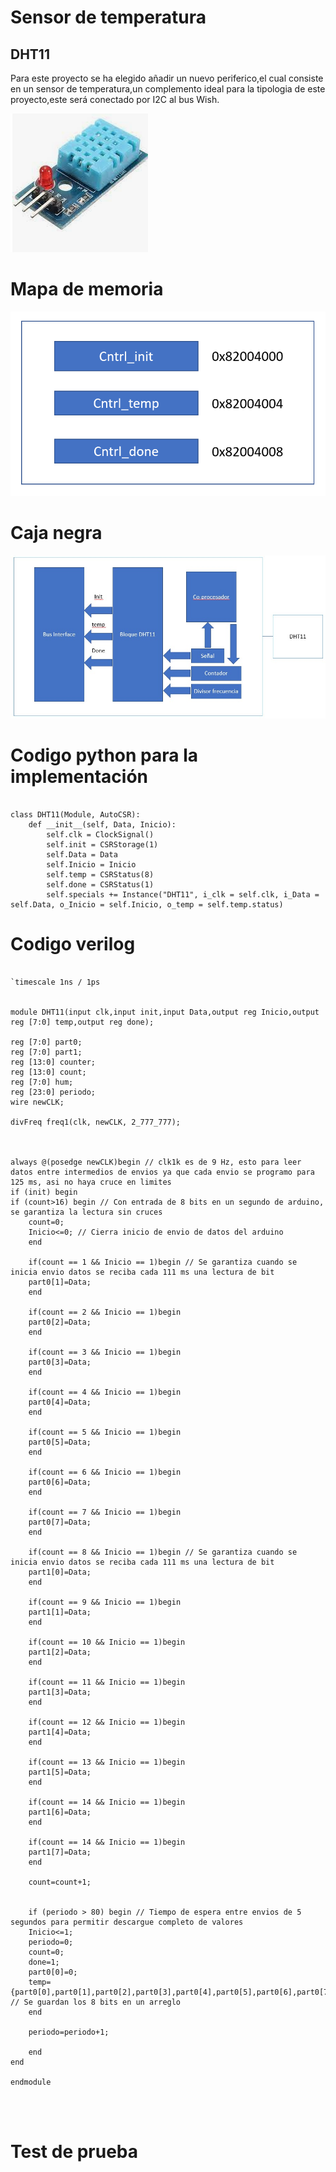 
# Sensor de temperatura
## DHT11
Para este proyecto se ha elegido añadir un nuevo periferico,el cual consiste en un sensor de temperatura,un complemento ideal para la tipologia 
de este proyecto,este será conectado por I2C al bus Wish.

![S_temperatura](https://github.com/unal-edigital2-labs/wp08-2021-2-gr07/blob/main/Imagenes%20github/DHT11.png "S_temperatura")

# Mapa de memoria

![Mapa_DHT11](https://github.com/unal-edigital2-labs/wp08-2021-2-gr07/blob/main/Imagenes%20github/Mapa_DHT11.png "Mapa_DHT11")

# Caja negra

![Caja_DHT11](https://github.com/unal-edigital2-labs/wp08-2021-2-gr07/blob/main/Imagenes%20github/Caja%20negra%20DHT11.jpeg "Caja_DHT11")

# Codigo python para la implementación

```

class DHT11(Module, AutoCSR):
	def __init__(self, Data, Inicio):
		self.clk = ClockSignal()
		self.init = CSRStorage(1)
		self.Data = Data
		self.Inicio = Inicio
		self.temp = CSRStatus(8)
		self.done = CSRStatus(1)
		self.specials += Instance("DHT11", i_clk = self.clk, i_Data = self.Data, o_Inicio = self.Inicio, o_temp = self.temp.status)

```
# Codigo verilog
```

`timescale 1ns / 1ps


module DHT11(input clk,input init,input Data,output reg Inicio,output reg [7:0] temp,output reg done);  

reg [7:0] part0;
reg [7:0] part1;
reg [13:0] counter;
reg [13:0] count;
reg [7:0] hum;
reg [23:0] periodo;
wire newCLK;

divFreq freq1(clk, newCLK, 2_777_777);



always @(posedge newCLK)begin // clk1k es de 9 Hz, esto para leer datos entre intermedios de envios ya que cada envio se programo para 125 ms, asi no haya cruce en limites
if (init) begin
if (count>16) begin // Con entrada de 8 bits en un segundo de arduino, se garantiza la lectura sin cruces
	count=0;
	Inicio<=0; // Cierra inicio de envio de datos del arduino
	end

	if(count == 1 && Inicio == 1)begin // Se garantiza cuando se inicia envio datos se reciba cada 111 ms una lectura de bit
	part0[1]=Data;
	end
	
	if(count == 2 && Inicio == 1)begin
	part0[2]=Data;
	end
	
	if(count == 3 && Inicio == 1)begin
	part0[3]=Data;
	end
	
	if(count == 4 && Inicio == 1)begin
	part0[4]=Data;
	end
	
	if(count == 5 && Inicio == 1)begin
	part0[5]=Data;
	end
	
	if(count == 6 && Inicio == 1)begin
	part0[6]=Data;
	end
	
	if(count ==	7 && Inicio == 1)begin
	part0[7]=Data;
	end
	
	if(count == 8 && Inicio == 1)begin // Se garantiza cuando se inicia envio datos se reciba cada 111 ms una lectura de bit
	part1[0]=Data;
	end
	
	if(count == 9 && Inicio == 1)begin
	part1[1]=Data;
	end
	
	if(count == 10 && Inicio == 1)begin
	part1[2]=Data;
	end
	
	if(count == 11 && Inicio == 1)begin
	part1[3]=Data;
	end
	
	if(count == 12 && Inicio == 1)begin
	part1[4]=Data;
	end
	
	if(count == 13 && Inicio == 1)begin
	part1[5]=Data;
	end
	
	if(count ==	14 && Inicio == 1)begin
	part1[6]=Data;
	end
	
	if(count ==	14 && Inicio == 1)begin
	part1[7]=Data;
	end
	
	count=count+1;

	
	if (periodo > 80) begin // Tiempo de espera entre envios de 5 segundos para permitir descargue completo de valores
	Inicio<=1;
	periodo=0;
	count=0;
	done=1;
	part0[0]=0;
	temp={part0[0],part0[1],part0[2],part0[3],part0[4],part0[5],part0[6],part0[7]}; // Se guardan los 8 bits en un arreglo
	end
	
	periodo=periodo+1;
	
	end
end
	
endmodule




```



# Test de prueba
